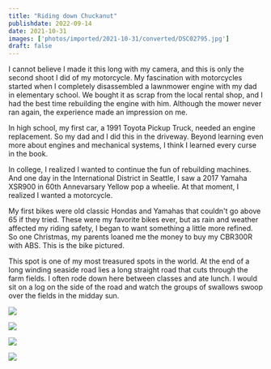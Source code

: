 ```yaml
---
title: "Riding down Chuckanut"
publishdate: 2022-09-14
date: 2021-10-31
images: ['photos/imported/2021-10-31/converted/DSC02795.jpg']
draft: false
---
```


I cannot believe I made it this long with my camera, and this is only the second shoot I did of my motorcycle.  My fascination with motorcycles started when I completely disassembled a lawnmower engine with my dad in elementary school.  We bought it as scrap from the local rental shop, and I had the best time rebuilding the engine with him.  Although the mower never ran again, the experience made an impression on me.

In high school, my first car, a 1991 Toyota Pickup Truck, needed an engine replacement.  So my dad and I did this in the driveway.  Beyond learning even more about engines and mechanical systems, I think I learned every curse in the book.

In college, I realized I wanted to continue the fun of rebuilding machines.  And one day in the International District in Seattle, I saw a 2017 Yamaha XSR900 in 60th Annevarsary Yellow pop a wheelie.  At that moment, I realized I wanted a motorcycle.

My first bikes were old classic Hondas and Yamahas that couldn't go above 65 if they tried.  These were my favorite bikes ever, but as rain and weather affected my riding safety, I began to want something a little more refined.  So one Christmas, my parents loaned me the money to buy my CBR300R with ABS.  This is the bike pictured.

This spot is one of my most treasured spots in the world.  At the end of a long winding seaside road lies a long straight road that cuts through the farm fields.  I often rode down here between classes and ate lunch.  I would sit on a log on the side of the road and watch the groups of swallows swoop over the fields in the midday sun.

![](photos/imported/2021-10-31/converted/DSC02795.jpg)

![](photos/imported/2021-10-31/converted/DSC02796.jpg)

![](photos/imported/2021-10-31/converted/DSC02799.jpg)

![](photos/imported/2021-10-31/converted/DSC02805.jpg)


